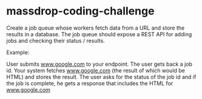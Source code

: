 # massdrop-coding-challenge

Create a job queue whose workers fetch data from a URL and store the results in a database.  The job queue should expose a REST API for adding jobs and checking their status / results.

Example:

User submits www.google.com to your endpoint.  The user gets back a job id. Your system fetches www.google.com (the result of which would be HTML) and stores the result.  The user asks for the status of the job id and if the job is complete, he gets a response that includes the HTML for www.google.com
